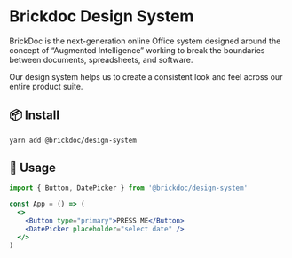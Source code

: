 # Brickdoc Design System

BrickDoc is the next-generation online Office system designed around the concept of “Augmented Intelligence” working to
break the boundaries between documents, spreadsheets, and software.

Our design system helps us to create a consistent look and feel across our entire product suite.

## 📦 Install

```bash
yarn add @brickdoc/design-system
```

## 🔨 Usage

```jsx
import { Button, DatePicker } from '@brickdoc/design-system'

const App = () => (
  <>
    <Button type="primary">PRESS ME</Button>
    <DatePicker placeholder="select date" />
  </>
)
```

